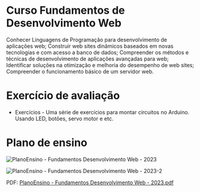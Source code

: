 # Curso Fundamentos de Desenvolvimento Web

Conhecer Linguagens de Programação para desenvolvimento de aplicações web; Construir web sites
dinâmicos baseados em novas tecnologias e com acesso a banco de dados; Compreender os métodos
e técnicas de desenvolvimento de aplicações avançadas para web; Identificar soluções na otimização e
melhoria do desempenho de web sites; Compreender o funcionamento básico de um servidor web.

# Exercício de avaliação

* Exercícios - Uma série de exercícios para montar circuitos no Arduino. Usando LED, botões, servo motor e etc. 

# Plano de ensino

![PlanoEnsino - Fundamentos Desenvolvimento Web - 2023](https://user-images.githubusercontent.com/123272343/230559757-f99baf0d-3524-4a9a-a968-0d79cbef98bc.png)

![PlanoEnsino - Fundamentos Desenvolvimento Web - 2023-2](https://user-images.githubusercontent.com/123272343/230559768-020f5413-ae06-478b-bf2e-e00b6d44bba8.png)

PDF: [PlanoEnsino - Fundamentos Desenvolvimento Web - 2023.pdf](https://github.com/DayanFA/Nucleo-Avancado-de-Empreendedorismo-e-Tecnologia-do-Acre/files/11176798/PlanoEnsino.-.Fundamentos.Desenvolvimento.Web.-.2023.pdf)
